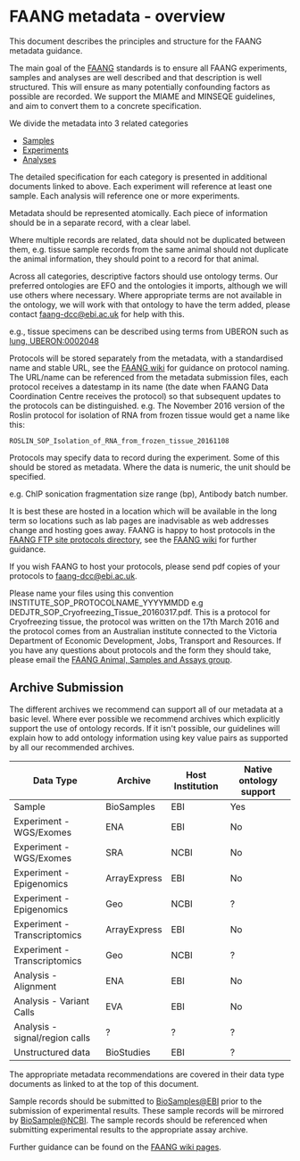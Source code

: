 # FAANG metadata - overview

This document describes the principles and structure for the FAANG metadata guidance. 

The main goal of the [FAANG](http://www.faang.org) standards is to ensure all FAANG experiments, samples and analyses are well described and that description is well structured. This will ensure as many potentially confounding factors as possible are recorded. We support the MIAME and MINSEQE guidelines, and aim to convert them to a concrete specification.

We divide the metadata into 3 related categories

* [Samples](faang_sample_metadata.md)
* [Experiments](faang_experiment_metadata.md) 
* [Analyses](faang_analysis_metadata.md)

The detailed specification for each category is presented in additional documents linked to above. Each experiment will reference at least one sample. Each analysis will reference one or more experiments.

Metadata should be represented atomically. Each piece of information should be in a separate record, with a clear label.

Where multiple records are related, data should not be duplicated between them, e.g. tissue sample records from the same animal should not duplicate the animal information, they should point to a record for that animal.

Across all categories, descriptive factors should use ontology terms. Our preferred ontologies are EFO and the ontologies it imports, although we will use others where necessary. Where appropriate terms are not available in the ontology, we will work with that ontology to have the term added, please contact faang-dcc@ebi.ac.uk for help with this.

e.g., tissue specimens can be described using terms from UBERON such as [lung, UBERON:0002048](http://purl.obolibrary.org/obo/UBERON_0002048)

Protocols will be stored separately from the metadata, with a standardised name and stable URL, see the [FAANG wiki](https://www.ebi.ac.uk/seqdb/confluence/display/FAANG/Submission+of+samples+to+BioSamples) for guidance on protocol naming. The URL/name can be referenced from the metadata submission files, each protocol receives a datestamp in its name (the date when FAANG Data Coordination Centre receives the protocol) so that subsequent updates to the protocols can be distinguished. e.g. The November 2016 version of the Roslin protocol for isolation of RNA from frozen tissue would get a name like this:

`ROSLIN_SOP_Isolation_of_RNA_from_frozen_tissue_20161108`

Protocols may specify data to record during the experiment. Some of this should be stored as metadata. Where the data is numeric, the unit should be specified.  

e.g. ChIP sonication fragmentation size range (bp), Antibody batch number.

It is best these are hosted in a location which will be available in the long term so locations such as lab pages are inadvisable as web addresses change and hosting goes away.  FAANG is happy to host protocols in the [FAANG FTP site protocols directory](ftp://ftp.faang.ebi.ac.uk/ftp/protocols/), see the [FAANG wiki](https://www.ebi.ac.uk/seqdb/confluence/display/FAANG/Submission+of+samples+to+BioSamples) for further guidance.

If you wish FAANG to host your protocols, please send pdf copies of your protocols to faang-dcc@ebi.ac.uk.

Please name your files using this convention INSTITUTE_SOP_PROTOCOLNAME_YYYYMMDD e.g DEDJTR_SOP_Cryofreezing_Tissue_20160317.pdf. This is a protocol for Cryofreezing tissue, the protocol was written on the 17th March 2016 and the protocol comes from an Australian institute connected to the Victoria Department of Economic Development, Jobs, Transport and Resources. If you have any questions about protocols and the form they should take, please email the [FAANG Animal, Samples and Assays group](mailto:faang-samples@animalgenomes.org).

## Archive Submission

The different archives we recommend can support all of our metadata at a basic level. Where ever possible we recommend archives which explicitly support the use of ontology records. If it isn't possible, our guidelines will explain how to add ontology information using key value pairs as supported by all our recommended archives.

|Data Type|Archive|Host Institution|Native ontology support|
|---------|-------|----------------|-----------------------|
|Sample| BioSamples | EBI| Yes|
|Experiment - WGS/Exomes | ENA | EBI | No |
|Experiment - WGS/Exomes | SRA | NCBI | No | 
|Experiment - Epigenomics | ArrayExpress | EBI | No |
|Experiment - Epigenomics | Geo | NCBI | ? |
|Experiment - Transcriptomics | ArrayExpress | EBI | No |
|Experiment - Transcriptomics | Geo | NCBI | ? |
|Analysis - Alignment | ENA | EBI | No |
|Analysis - Variant Calls | EVA | EBI | No |
|Analysis - signal/region calls | ? | ? | ? | 
|Unstructured data | BioStudies | EBI | ? |

The appropriate metadata recommendations are covered in their data type documents as linked to at the top of this document.

Sample records should be submitted to [BioSamples@EBI](http://www.ebi.ac.uk/biosamples/) prior to the submission of experimental results. These sample records will be mirrored by [BioSample@NCBI](http://www.ncbi.nlm.nih.gov/biosample/). The sample records should be referenced when submitting experimental results to the appropriate assay archive.

Further guidance can be found on the [FAANG wiki pages](https://www.ebi.ac.uk/seqdb/confluence/display/FAANG/FAANG+Archive+Submission+guidelines).
